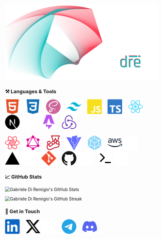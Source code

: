 <!-- Hero Image -->
<img alt="Gabriele Di Remigio's Hero Image" src="./assets/hero-image.png" />
<!---------------->

<!-- Languages & Tools -->

### :hammer_and_pick: Languages & Tools

[![html5](./assets/languages&tools-icons/html5.svg)]()
&nbsp;&nbsp;&nbsp;
[![css3](./assets/languages&tools-icons/css3.svg)]()
&nbsp;&nbsp;&nbsp;
[![sass](./assets/languages&tools-icons/sass.svg)]()
&nbsp;&nbsp;&nbsp;
[![tailwindcss](./assets/languages&tools-icons/tailwindcss.svg)]()
&nbsp;&nbsp;&nbsp;
[![javascript](./assets/languages&tools-icons/javascript.svg)]()
&nbsp;&nbsp;&nbsp;
[![typescript](./assets/languages&tools-icons/typescript.svg)]()
&nbsp;&nbsp;&nbsp;
[![react](./assets/languages&tools-icons/react.svg)]()
&nbsp;&nbsp;&nbsp;
[![nextdotjs](./assets/languages&tools-icons/nextdotjs-light.svg)](https://github.com/gabrielediremigio/gabrielediremigio#gh-light-mode-only)
[![nextdotjs](./assets/languages&tools-icons/nextdotjs-dark.svg)](https://github.com/gabrielediremigio/gabrielediremigio#gh-dark-mode-only)
&nbsp;&nbsp;&nbsp;
[![astro](./assets/languages&tools-icons/astro.svg)]()
&nbsp;&nbsp;&nbsp;
[![redux](./assets/languages&tools-icons/redux.svg)]()
<br />
<br />
[![reactquery](./assets/languages&tools-icons/reactquery.svg)]()
&nbsp;&nbsp;&nbsp;
[![graphql](./assets/languages&tools-icons/graphql.svg)]()
&nbsp;&nbsp;&nbsp;
[![jest](./assets/languages&tools-icons/jest.svg)]()
&nbsp;&nbsp;&nbsp;
[![vite](./assets/languages&tools-icons/vite.svg)]()
&nbsp;&nbsp;&nbsp;
[![webpack](./assets/languages&tools-icons/webpack.svg)]()
&nbsp;&nbsp;&nbsp;
[![aws](./assets/languages&tools-icons/aws-light.svg)](https://github.com/gabrielediremigio/gabrielediremigio#gh-light-mode-only)
[![aws](./assets/languages&tools-icons/aws-dark.svg)](https://github.com/gabrielediremigio/gabrielediremigio#gh-dark-mode-only)
&nbsp;&nbsp;&nbsp;
[![vercel](./assets/languages&tools-icons/vercel-light.svg)](https://github.com/gabrielediremigio/gabrielediremigio#gh-light-mode-only)
[![vercel](./assets/languages&tools-icons/vercel-dark.svg)](https://github.com/gabrielediremigio/gabrielediremigio#gh-dark-mode-only)
&nbsp;&nbsp;&nbsp;
[![git](./assets/languages&tools-icons/git.svg)]()
&nbsp;&nbsp;&nbsp;
[![github](./assets/languages&tools-icons/github-light.svg)](https://github.com/gabrielediremigio/gabrielediremigio#gh-light-mode-only)
[![github](./assets/languages&tools-icons/github-dark.svg)](https://github.com/gabrielediremigio/gabrielediremigio#gh-dark-mode-only)
&nbsp;&nbsp;&nbsp;
[![terminal](./assets/languages&tools-icons/terminal-light.svg)](https://github.com/gabrielediremigio/gabrielediremigio#gh-light-mode-only)
[![terminal](./assets/languages&tools-icons/terminal-dark.svg)](https://github.com/gabrielediremigio/gabrielediremigio#gh-dark-mode-only)

<!------------------------->

<!-- GitHub Stats -->

### :chart_with_upwards_trend: GitHub Stats

![Gabriele Di Remigio's GitHub Stats](https://github-readme-stats.vercel.app/api?username=gabrielediremigio&title_color=AE6371&text_color=5D9498&icon_color=AE6371&border_color=5D9498&theme=transparent&border_radius=6&card_width=500&show_icons=true)

![Gabriele Di Remigio's GitHub Streak](https://streak-stats.demolab.com/?user=gabrielediremigio&theme=transparent&border_radius=6&border=5D9498&stroke=5D9498&ring=AE6371&fire=5D9498&currStreakNum=5D9498&sideNums=AE6371&currStreakLabel=5D9498&sideLabels=5D9498&dates=AE6371&card_width=500)

<!------------------>

<!-- Social -->

### :link: Get in Touch

[![linkedin](./assets/social-icons/linkedin.svg)](https://www.linkedin.com/in/gabriele-di-remigio-8548181b0)
&nbsp;&nbsp;&nbsp;
[![x](./assets/social-icons/x-light.svg)](https://x.com/itisdire#gh-light-mode-only)
[![x](./assets/social-icons/x-dark.svg)](https://x.com/itisdire#gh-dark-mode-only)
&nbsp;&nbsp;&nbsp;
[![telegram](./assets//social-icons/telegram.svg)](https://t.me/itisdire)
&nbsp;&nbsp;&nbsp;
[![discord](./assets/social-icons/discord.svg)](https://discordapp.com/users/403692882307055618)
&nbsp;&nbsp;&nbsp;

<!------------>
